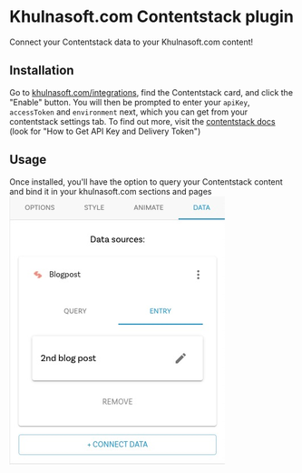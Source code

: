 # Khulnasoft.com Contentstack plugin

Connect your Contentstack data to your Khulnasoft.com content!

## Installation

Go to [khulnasoft.com/integrations](https://khulnasoft.com/app/integrations), find the Contentstack card, and click the "Enable" button. You will then be prompted to enter your `apiKey`, `accessToken` and `environment` next, which you can get from your contentstack settings tab. To find out more, visit the [contentstack docs](https://www.contentstack.com/docs/developers/apis/content-delivery-api/#authentication) (look for "How to Get API Key and Delivery Token")

## Usage

Once installed, you'll have the option to query your Contentstack content and bind it in your khulnasoft.com sections and pages
![data sources screenshot](screenshot.jpg)
